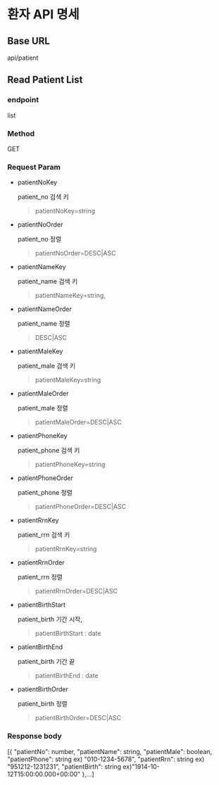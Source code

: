 # 환자 API 명세

## Base URL

api/patient

## Read Patient List

### endpoint

list

### Method

GET

### Request Param

- patientNoKey

  patient_no 검색 키

  > patientNoKey=string

- patientNoOrder

  patient_no 정렬

  > patientNoOrder=DESC|ASC

- patientNameKey

  patient_name 검색 키

  > patientNameKey=string,

- patientNameOrder

  patient_name 정렬

  > DESC|ASC

- patientMaleKey

  patient_male 검색 키

  > patientMaleKey=string

- patientMaleOrder

  patient_male 정렬

  > patientMaleOrder=DESC|ASC

- patientPhoneKey

  patient_phone 검색 키

  > patientPhoneKey=string

- patientPhoneOrder

  patient_phone 정렬

  > patientPhoneOrder=DESC|ASC

- patientRrnKey

  patient_rrn 검색 키

  > patientRrnKey=string

- patientRrnOrder

  patient_rrn 정렬

  > patientRrnOrder=DESC|ASC

- patientBirthStart

  patient_birth 기간 시작,

  > patientBirthStart : date

- patientBirthEnd

  patient_birth 기간 끝

  > patientBirthEnd : date

- patientBirthOrder

  patient_birth 정렬

  > patientBirthOrder=DESC|ASC

### Response body

[{
"patientNo": number,
"patientName": string,
"patientMale": boolean,
"patientPhone": string ex) "010-1234-5678",
"patientRrn": string ex) "951212-1231231",
"patientBirth": string ex)"1914-10-12T15:00:00.000+00:00"
},...]
